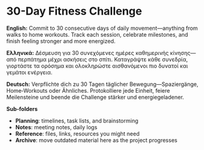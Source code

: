 # 30-Day Fitness Challenge

**English:** Commit to 30 consecutive days of daily movement—anything from walks to home workouts. Track each session, celebrate milestones, and finish feeling stronger and more energized.

**Ελληνικά:** Δέσμευση για 30 συνεχόμενες ημέρες καθημερινής κίνησης—από περπάτημα μέχρι ασκήσεις στο σπίτι. Καταγράψτε κάθε συνεδρία, γιορτάστε τα ορόσημα και ολοκληρώστε αισθανόμενοι πιο δυνατοί και γεμάτοι ενέργεια.

**Deutsch:** Verpflichte dich zu 30 Tagen täglicher Bewegung—Spaziergänge, Home‑Workouts oder Ähnliches. Protokolliere jede Einheit, feiere Meilensteine und beende die Challenge stärker und energiegeladener.

**Sub‑folders**
- **Planning**: timelines, task lists, and brainstorming
- **Notes**: meeting notes, daily logs
- **Reference**: files, links, resources you might need
- **Archive**: move outdated material here as the project progresses
